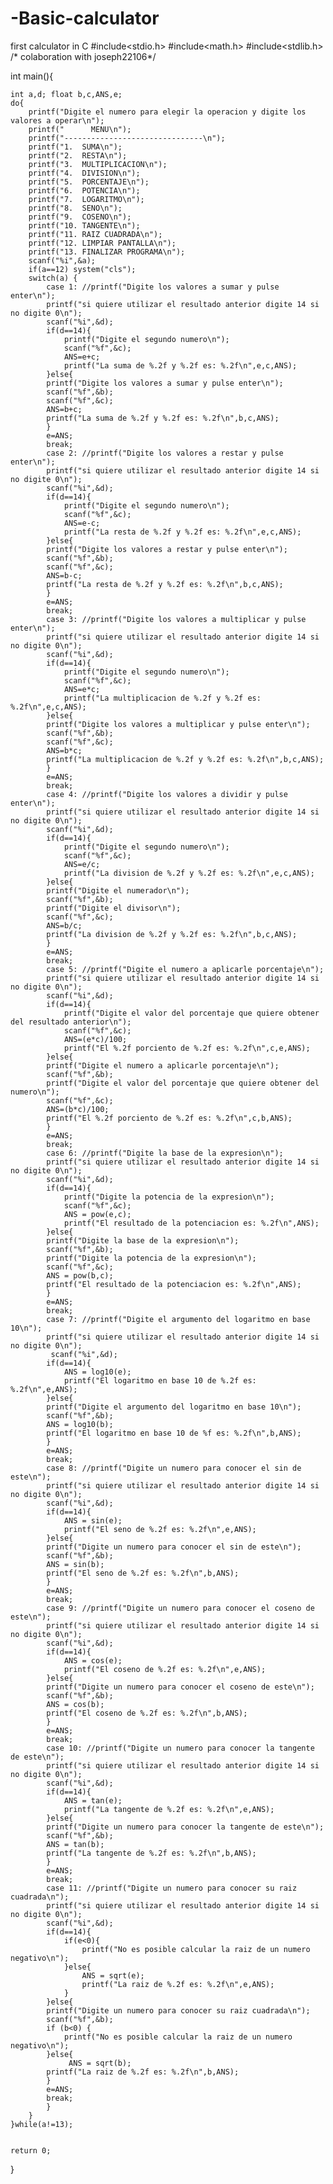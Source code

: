 # -Basic-calculator
first calculator in C 
#include<stdio.h>
#include<math.h>
#include<stdlib.h> /* colaboration with joseph22106*/

int main(){
	
	int a,d; float b,c,ANS,e; 
	do{
	    printf("Digite el numero para elegir la operacion y digite los valores a operar\n");
	    printf("      MENU\n");
	    printf("-------------------------------\n");
	    printf("1.  SUMA\n");
	    printf("2.  RESTA\n");
	    printf("3.  MULTIPLICACION\n");     
	    printf("4.  DIVISION\n");
	    printf("5.  PORCENTAJE\n");
	    printf("6.  POTENCIA\n");
	    printf("7.  LOGARITMO\n");
	    printf("8.  SENO\n");
	    printf("9.  COSENO\n");
	    printf("10. TANGENTE\n");
    	printf("11. RAIZ CUADRADA\n");
    	printf("12. LIMPIAR PANTALLA\n");
    	printf("13. FINALIZAR PROGRAMA\n");
    	scanf("%i",&a);
    	if(a==12) system("cls");
    	switch(a) {
		    case 1: //printf("Digite los valores a sumar y pulse enter\n");
		    printf("si quiere utilizar el resultado anterior digite 14 si no digite 0\n");
		    scanf("%i",&d);
		    if(d==14){
		    	printf("Digite el segundo numero\n");
		    	scanf("%f",&c);
		    	ANS=e+c;
		    	printf("La suma de %.2f y %.2f es: %.2f\n",e,c,ANS);
			}else{
			printf("Digite los valores a sumar y pulse enter\n");
			scanf("%f",&b);
		    scanf("%f",&c);
		    ANS=b+c;
		    printf("La suma de %.2f y %.2f es: %.2f\n",b,c,ANS);	
			}
		    e=ANS;
		    break;
		    case 2: //printf("Digite los valores a restar y pulse enter\n");
		    printf("si quiere utilizar el resultado anterior digite 14 si no digite 0\n");
		    scanf("%i",&d);
		    if(d==14){
		    	printf("Digite el segundo numero\n");
		    	scanf("%f",&c);
		    	ANS=e-c;
		    	printf("La resta de %.2f y %.2f es: %.2f\n",e,c,ANS);
			}else{
			printf("Digite los valores a restar y pulse enter\n");
			scanf("%f",&b);
		    scanf("%f",&c);
		    ANS=b-c;
		    printf("La resta de %.2f y %.2f es: %.2f\n",b,c,ANS);
			}
			e=ANS;
		    break;
		    case 3: //printf("Digite los valores a multiplicar y pulse enter\n");
		    printf("si quiere utilizar el resultado anterior digite 14 si no digite 0\n");
		    scanf("%i",&d);
		    if(d==14){
		    	printf("Digite el segundo numero\n");
		    	scanf("%f",&c);
		    	ANS=e*c;
		    	printf("La multiplicacion de %.2f y %.2f es: %.2f\n",e,c,ANS);
			}else{
			printf("Digite los valores a multiplicar y pulse enter\n");
			scanf("%f",&b);
		    scanf("%f",&c);
		    ANS=b*c;
		    printf("La multiplicacion de %.2f y %.2f es: %.2f\n",b,c,ANS);	
			}
			e=ANS;
		    break;
		    case 4: //printf("Digite los valores a dividir y pulse enter\n");
		    printf("si quiere utilizar el resultado anterior digite 14 si no digite 0\n");
		    scanf("%i",&d);
		    if(d==14){
		    	printf("Digite el segundo numero\n");
		    	scanf("%f",&c);
		    	ANS=e/c;
		    	printf("La division de %.2f y %.2f es: %.2f\n",e,c,ANS);
			}else{
			printf("Digite el numerador\n");
		    scanf("%f",&b);
		    printf("Digite el divisor\n");
		    scanf("%f",&c);
		    ANS=b/c;
		    printf("La division de %.2f y %.2f es: %.2f\n",b,c,ANS);
			}
			e=ANS;
		    break;
		    case 5: //printf("Digite el numero a aplicarle porcentaje\n");
		    printf("si quiere utilizar el resultado anterior digite 14 si no digite 0\n");
		    scanf("%i",&d);
		    if(d==14){
		    	printf("Digite el valor del porcentaje que quiere obtener del resultado anterior\n");
		    	scanf("%f",&c);
		    	ANS=(e*c)/100;
		        printf("El %.2f porciento de %.2f es: %.2f\n",c,e,ANS);	
			}else{
			printf("Digite el numero a aplicarle porcentaje\n");	
			scanf("%f",&b);
		    printf("Digite el valor del porcentaje que quiere obtener del numero\n");
		    scanf("%f",&c);
		    ANS=(b*c)/100;
		    printf("El %.2f porciento de %.2f es: %.2f\n",c,b,ANS);
			}
			e=ANS;
		    break;
		    case 6: //printf("Digite la base de la expresion\n");
		    printf("si quiere utilizar el resultado anterior digite 14 si no digite 0\n");
		    scanf("%i",&d);
		    if(d==14){
		    	printf("Digite la potencia de la expresion\n");	
		    	scanf("%f",&c);
		    	ANS = pow(e,c);
		    	printf("El resultado de la potenciacion es: %.2f\n",ANS);
			}else{
			printf("Digite la base de la expresion\n");
			scanf("%f",&b);
		    printf("Digite la potencia de la expresion\n");
		    scanf("%f",&c);
		    ANS = pow(b,c);
		    printf("El resultado de la potenciacion es: %.2f\n",ANS);
			}
			e=ANS;
		    break;
		    case 7: //printf("Digite el argumento del logaritmo en base 10\n");
		    printf("si quiere utilizar el resultado anterior digite 14 si no digite 0\n");
		     scanf("%i",&d);
		    if(d==14){
		    	ANS = log10(e);
		        printf("El logaritmo en base 10 de %.2f es: %.2f\n",e,ANS);
			}else{
			printf("Digite el argumento del logaritmo en base 10\n");
			scanf("%f",&b);
		    ANS = log10(b);
		    printf("El logaritmo en base 10 de %f es: %.2f\n",b,ANS);
			}
			e=ANS;
		    break;
		    case 8: //printf("Digite un numero para conocer el sin de este\n");
		    printf("si quiere utilizar el resultado anterior digite 14 si no digite 0\n");
		    scanf("%i",&d);
		    if(d==14){
		    	ANS = sin(e);
		    	printf("El seno de %.2f es: %.2f\n",e,ANS);
			}else{
			printf("Digite un numero para conocer el sin de este\n");
			scanf("%f",&b);
		    ANS = sin(b);
		    printf("El seno de %.2f es: %.2f\n",b,ANS);
			}
			e=ANS;
		    break;
		    case 9: //printf("Digite un numero para conocer el coseno de este\n");
		    printf("si quiere utilizar el resultado anterior digite 14 si no digite 0\n");
		    scanf("%i",&d);
		    if(d==14){
		    	ANS = cos(e);
		    	printf("El coseno de %.2f es: %.2f\n",e,ANS);
			}else{
			printf("Digite un numero para conocer el coseno de este\n");
			scanf("%f",&b);
		    ANS = cos(b);
		    printf("El coseno de %.2f es: %.2f\n",b,ANS);	
			}
			e=ANS;
		    break;
		    case 10: //printf("Digite un numero para conocer la tangente de este\n");
		    printf("si quiere utilizar el resultado anterior digite 14 si no digite 0\n");
		    scanf("%i",&d);
		    if(d==14){
		    	ANS = tan(e);
		    	printf("La tangente de %.2f es: %.2f\n",e,ANS);
			}else{
			printf("Digite un numero para conocer la tangente de este\n");
			scanf("%f",&b);
		    ANS = tan(b);
		    printf("La tangente de %.2f es: %.2f\n",b,ANS);
			}
			e=ANS;
		    break;
		    case 11: //printf("Digite un numero para conocer su raiz cuadrada\n");
		    printf("si quiere utilizar el resultado anterior digite 14 si no digite 0\n");
		    scanf("%i",&d);
		    if(d==14){
		    	if(e<0){
		    		printf("No es posible calcular la raiz de un numero negativo\n");
				}else{
					ANS = sqrt(e);
					printf("La raiz de %.2f es: %.2f\n",e,ANS);
				}
			}else{
			printf("Digite un numero para conocer su raiz cuadrada\n");
			scanf("%f",&b);
		    if (b<0) {
		    	printf("No es posible calcular la raiz de un numero negativo\n");
			}else{
				 ANS = sqrt(b);
		    printf("La raiz de %.2f es: %.2f\n",b,ANS);
			}
			e=ANS;
			break;
			}
	    }
	}while(a!=13);

	
	return 0;
	
}
	
	
